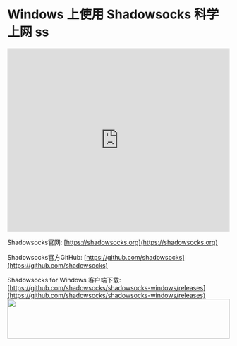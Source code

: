 # Windows 上使用 Shadowsocks 科学上网 ss
<iframe width="100%" height="415" src="https://www.youtube.com/embed/WpkPR-wP4x0" frameborder="0" allow="autoplay; encrypted-media" allowfullscreen></iframe>

Shadowsocks官网: [https://shadowsocks.org](https://shadowsocks.org)

Shadowsocks官方GitHub: [https://github.com/shadowsocks](https://github.com/shadowsocks)

Shadowsocks for Windows 客户端下载: [https://github.com/shadowsocks/shadowsocks-windows/releases](https://github.com/shadowsocks/shadowsocks-windows/releases)
<a href="https://www.vultr.com/?ref=7775614-4F"><img src="https://www.vultr.com/media/banner_1.png" width="100%" height="90"></a>